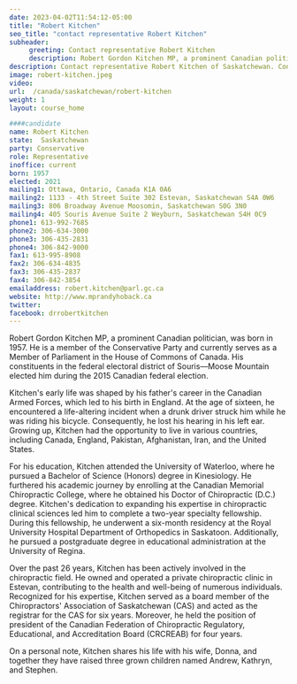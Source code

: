 ```yaml
---
date: 2023-04-02T11:54:12-05:00
title: "Robert Kitchen"
seo_title: "contact representative Robert Kitchen"
subheader:
     greeting: Contact representative Robert Kitchen
     description: Robert Gordon Kitchen MP, a prominent Canadian politician, was born in 1957. He is a member of the Conservative Party and currently serves as a Member of Parliament in the House of Commons of Canada. His constituents in the federal electoral district of Souris—Moose Mountain elected him during the 2015 Canadian federal election.
description: Contact representative Robert Kitchen of Saskatchewan. Contact information for Robert Kitchen includes email address, phone number, and mailing address.
image: robert-kitchen.jpeg
video:
url:  /canada/saskatchewan/robert-kitchen
weight: 1
layout: course_home

####candidate
name: Robert Kitchen
state:	Saskatchewan
party: Conservative
role: Representative
inoffice: current
born: 1957
elected: 2021
mailing1: Ottawa, Ontario, Canada K1A 0A6
mailing2: 1133 - 4th Street Suite 302 Estevan, Saskatchewan S4A 0W6
mailing3: 806 Broadway Avenue Moosomin, Saskatchewan S0G 3N0
mailing4: 405 Souris Avenue Suite 2 Weyburn, Saskatchewan S4H 0C9
phone1: 613-992-7685
phone2: 306-634-3000
phone3: 306-435-2831
phone4: 306-842-9000
fax1: 613-995-8908
fax2: 306-634-4835
fax3: 306-435-2837
fax4: 306-842-3854
emailaddress: robert.kitchen@parl.gc.ca
website: http://www.mprandyhoback.ca
twitter:
facebook: drrobertkitchen
---
```


Robert Gordon Kitchen MP, a prominent Canadian politician, was born in 1957. He is a member of the Conservative Party and currently serves as a Member of Parliament in the House of Commons of Canada. His constituents in the federal electoral district of Souris—Moose Mountain elected him during the 2015 Canadian federal election.

Kitchen's early life was shaped by his father's career in the Canadian Armed Forces, which led to his birth in England. At the age of sixteen, he encountered a life-altering incident when a drunk driver struck him while he was riding his bicycle. Consequently, he lost his hearing in his left ear. Growing up, Kitchen had the opportunity to live in various countries, including Canada, England, Pakistan, Afghanistan, Iran, and the United States.

For his education, Kitchen attended the University of Waterloo, where he pursued a Bachelor of Science (Honors) degree in Kinesiology. He furthered his academic journey by enrolling at the Canadian Memorial Chiropractic College, where he obtained his Doctor of Chiropractic (D.C.) degree. Kitchen's dedication to expanding his expertise in chiropractic clinical sciences led him to complete a two-year specialty fellowship. During this fellowship, he underwent a six-month residency at the Royal University Hospital Department of Orthopedics in Saskatoon. Additionally, he pursued a postgraduate degree in educational administration at the University of Regina.

Over the past 26 years, Kitchen has been actively involved in the chiropractic field. He owned and operated a private chiropractic clinic in Estevan, contributing to the health and well-being of numerous individuals. Recognized for his expertise, Kitchen served as a board member of the Chiropractors' Association of Saskatchewan (CAS) and acted as the registrar for the CAS for six years. Moreover, he held the position of president of the Canadian Federation of Chiropractic Regulatory, Educational, and Accreditation Board (CRCREAB) for four years.

On a personal note, Kitchen shares his life with his wife, Donna, and together they have raised three grown children named Andrew, Kathryn, and Stephen.
